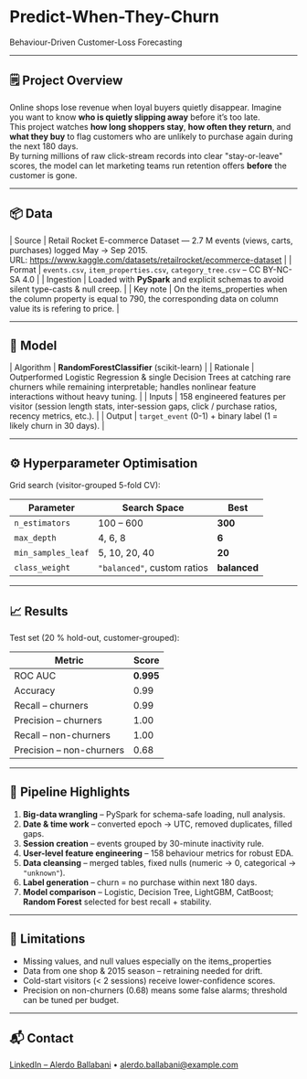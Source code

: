 # Predict-When-They-Churn  
Behaviour-Driven Customer-Loss Forecasting

---

## 🗒️ Project Overview
Online shops lose revenue when loyal buyers quietly disappear. Imagine you  want to know **who is quietly slipping away** before it’s too late.   
This project watches **how long shoppers stay**, **how often they return**, and **what they buy** to flag customers who are unlikely to purchase again during the next 180 days.  
By turning millions of raw click-stream records into clear "stay-or-leave" scores, the model can let marketing teams run retention offers **before** the customer is gone.

---

## 📦 Data
| Source | Retail Rocket E-commerce Dataset — 2.7 M events (views, carts, purchases) logged May → Sep 2015.<br>URL: <https://www.kaggle.com/datasets/retailrocket/ecommerce-dataset> |
| Format | `events.csv`, `item_properties.csv`, `category_tree.csv` – CC BY-NC-SA 4.0 |
| Ingestion | Loaded with **PySpark** and explicit schemas to avoid silent type-casts & null creep. |
| Key note | On the items_properties when the column property is equal to 790, the corresponding data on column value its is refering to price. |

---

## 🤖 Model
| Algorithm | **RandomForestClassifier** (scikit-learn) |
| Rationale | Outperformed Logistic Regression & single Decision Trees at catching rare churners while remaining interpretable; handles nonlinear feature interactions without heavy tuning. |
| Inputs | 158 engineered features per visitor (session length stats, inter-session gaps, click / purchase ratios, recency metrics, etc.). |
| Output | `target_event` (0-1) + binary label (1 = likely churn in 30 days). |

---

## ⚙️ Hyperparameter Optimisation
Grid search (visitor-grouped 5-fold CV):  

| Parameter | Search Space | Best |
|-----------|--------------|------|
| `n_estimators` | 100 – 600 | **300** |
| `max_depth` | 4, 6, 8 | **6** |
| `min_samples_leaf` | 5, 10, 20, 40 | **20** |
| `class_weight` | `"balanced"`, custom ratios | **balanced** |

---

## 📈 Results
Test set (20 % hold-out, customer-grouped):

| Metric | Score |
|--------|-------|
| ROC AUC | **0.995** |
| Accuracy | 0.99 |
| Recall – churners | 0.99 |
| Precision – churners | 1.00 |
| Recall – non-churners | 1.00 |
| Precision – non-churners | 0.68 |




---

## 🔨 Pipeline Highlights
1. **Big-data wrangling** – PySpark for schema-safe loading, null analysis.  
2. **Date & time work** – converted epoch → UTC, removed duplicates, filled gaps.  
3. **Session creation** – events grouped by 30-minute inactivity rule.  
4. **User-level feature engineering** – 158 behaviour metrics for robust EDA.  
5. **Data cleansing** – merged tables, fixed nulls (numeric → 0, categorical → `"unknown"`).  
6. **Label generation** – churn = no purchase within next 180 days.  
7. **Model comparison** – Logistic, Decision Tree, LightGBM, CatBoost; **Random Forest** selected for best recall + stability.

---

## 🛑 Limitations
* Missing values, and null values especially on the items_properties
* Data from one shop & 2015 season – retraining needed for drift.  
* Cold-start visitors (< 2 sessions) receive lower-confidence scores.  
* Precision on non-churners (0.68) means some false alarms; threshold can be tuned per budget.

---

## 📬 Contact
[LinkedIn – Alerdo Ballabani](https://www.linkedin.com/in/alerdo-ballabani-450a85283/) • alerdo.ballabani@example.com
